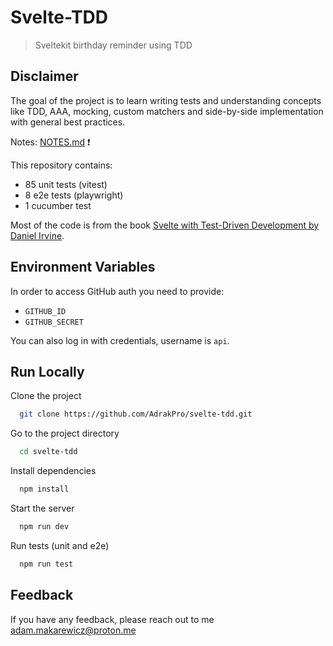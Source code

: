 
# Svelte-TDD

> Sveltekit birthday reminder using TDD


## Disclaimer

The goal of the project is to learn writing tests and understanding concepts like TDD, AAA, mocking, custom matchers and side-by-side implementation with general best practices.

Notes: [NOTES.md](NOTES.md) :exclamation:

This repository contains:
- 85 unit tests (vitest)
- 8 e2e tests (playwright)
- 1 cucumber test

Most of the code is from the book [Svelte with Test-Driven Development by Daniel Irvine](https://www.amazon.com/Svelte-Test-Driven-Development-Playwright-Cucumber-js/dp/1837638330).
## Environment Variables

In order to access GitHub auth you need to provide:

- `GITHUB_ID`
- `GITHUB_SECRET`

You can also log in with credentials, username is `api`.
## Run Locally

Clone the project

```bash
  git clone https://github.com/AdrakPro/svelte-tdd.git
```

Go to the project directory

```bash
  cd svelte-tdd
```

Install dependencies

```bash
  npm install
```

Start the server

```bash
  npm run dev
```

Run tests (unit and e2e)

```bash
  npm run test
```

## Feedback

If you have any feedback, please reach out to me adam.makarewicz@proton.me

